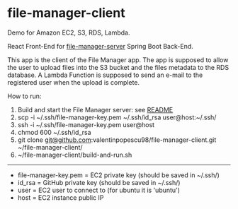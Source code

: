 # file-manager-client
Demo for Amazon EC2, S3, RDS, Lambda.

React Front-End for [file-manager-server](https://github.com/valentinpopescu98/file-manager-server) Spring Boot Back-End.

This app is the client of the File Manager app. The app is supposed to allow the user to upload files into the S3 bucket and the files metadata to the RDS database. A Lambda Function is supposed to send an e-mail to the registered user when the upload is complete.

How to run:
1. Build and start the File Manager server: see [README](https://github.com/valentinpopescu98/file-manager-server/blob/master/README.md)
2. scp -i ~/.ssh/file-manager-key.pem ~/.ssh/id_rsa user@host:~/.ssh/
3. ssh -i ~/.ssh/file-manager-key.pem user@host
4. chmod 600 ~/.ssh/id_rsa
5. git clone git@github.com:valentinpopescu98/file-manager-client.git ~/file-manager-client/
6. ~/file-manager-client/build-and-run.sh

---

- file-manager-key.pem = EC2 private key (should be saved in ~/.ssh/)
- id_rsa = GitHub private key (should be saved in ~/.ssh/)
- user = EC2 user to connect to (for ubuntu it is 'ubuntu')
- host = EC2 instance public IP

